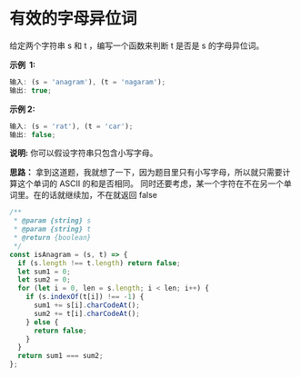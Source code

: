 # 有效的字母异位词

给定两个字符串 s 和 t ，编写一个函数来判断 t 是否是 s 的字母异位词。

**示例  1:**

```js
输入: (s = 'anagram'), (t = 'nagaram');
输出: true;
```

**示例 2:**

```js
输入: (s = 'rat'), (t = 'car');
输出: false;
```

**说明:**
你可以假设字符串只包含小写字母。

**思路：**
拿到这道题，我就想了一下，因为题目里只有小写字母，所以就只需要计算这个单词的 ASCII 的和是否相同。
同时还要考虑，某一个字符在不在另一个单词里。在的话就继续加，不在就返回 false

```js
/**
 * @param {string} s
 * @param {string} t
 * @return {boolean}
 */
const isAnagram = (s, t) => {
  if (s.length !== t.length) return false;
  let sum1 = 0;
  let sum2 = 0;
  for (let i = 0, len = s.length; i < len; i++) {
    if (s.indexOf(t[i]) !== -1) {
      sum1 += s[i].charCodeAt();
      sum2 += t[i].charCodeAt();
    } else {
      return false;
    }
  }
  return sum1 === sum2;
};
```
